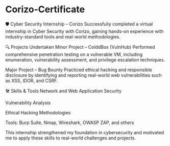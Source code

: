 # Corizo-Certificate
🛡️ Cyber Security Internship – Corizo
Successfully completed a virtual internship in Cyber Security with Corizo, gaining hands-on experience with industry-standard tools and real-world methodologies.

🔍 Projects Undertaken
Minor Project – ColddBox (VulnHub)
Performed comprehensive penetration testing on a vulnerable VM, including enumeration, vulnerability assessment, and privilege escalation techniques.

Major Project – Bug Bounty
Practiced ethical hacking and responsible disclosure by identifying and reporting real-world web vulnerabilities such as XSS, IDOR, and CSRF.

🛠️ Skills & Tools
Network and Web Application Security

Vulnerability Analysis

Ethical Hacking Methodologies

Tools: Burp Suite, Nmap, Wireshark, OWASP ZAP, and others

This internship strengthened my foundation in cybersecurity and motivated me to apply these skills to real-world challenges and projects.


